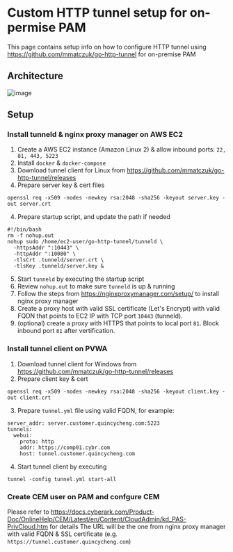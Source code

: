 # Custom HTTP tunnel setup for on-permise PAM

This page contains setup info on how to configure HTTP tunnel using https://github.com/mmatczuk/go-http-tunnel for on-premise PAM

## Architecture

![image](https://user-images.githubusercontent.com/4685314/174011178-0780d6e4-a820-4ffd-b0e7-4fc0f6f9d5e4.png)


## Setup

### Install tunneld & nginx proxy manager on AWS EC2
1. Create a AWS EC2 instance (Amazon Linux 2) & allow inbound ports: `22, 81, 443, 5223`
2. Install `docker` & `docker-compose`
3. Download tunnel client for Linux from https://github.com/mmatczuk/go-http-tunnel/releases
4. Prepare server key & cert files
```
openssl req -x509 -nodes -newkey rsa:2048 -sha256 -keyout server.key -out server.crt
```
4. Prepare startup script, and update the path if needed
```
#!/bin/bash
rm -f nohup.out
nohup sudo /home/ec2-user/go-http-tunnel/tunneld \
  -httpsAddr ":10443" \
  -httpAddr ":10080" \
  -tlsCrt .tunneld/server.crt \
  -tlsKey .tunneld/server.key &
```
5. Start `tunneld` by executing the startup script
6. Review `nohup.out` to make sure `tunneld` is up & running
7. Follow the steps from https://nginxproxymanager.com/setup/ to install nginx proxy manager 
8. Create a proxy host with valid SSL certificate (Let's Encrypt) with valid FQDN that points to EC2 IP with TCP port `10443` (tunneld).  
9. (optional) create a proxy with HTTPS that points to local port `81`.   Block inbound port `81` after vertification. 

### Install tunnel client on PVWA

1. Download tunnel client for Windows from https://github.com/mmatczuk/go-http-tunnel/releases
2. Prepare client key & cert
```
openssl req -x509 -nodes -newkey rsa:2048 -sha256 -keyout client.key -out client.crt
```
3. Prepare `tunnel.yml` file using valid FQDN, for example:
```
server_addr: server.customer.quincycheng.com:5223
tunnels:
  webui:
    proto: http
    addr: https://comp01.cybr.com
    host: tunnel.customer.quincycheng.com
```
4. Start tunnel client by executing
```
tunnel -config tunnel.yml start-all
```

### Create CEM user on PAM and confgure CEM
Please refer to https://docs.cyberark.com/Product-Doc/OnlineHelp/CEM/Latest/en/Content/CloudAdmin/kd_PAS-PrivCloud.htm for details
The URL will be the one from nginx proxy manager with valid FQDN & SSL certificate (e.g. `https://tunnel.customer.quincycheng.com`)

